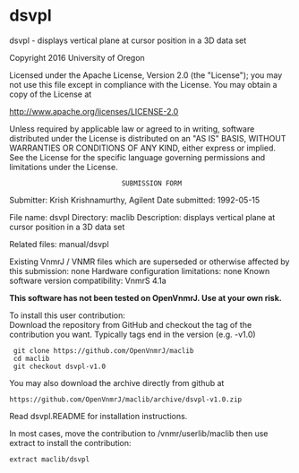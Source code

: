 # dsvpl
 dsvpl - displays vertical plane at cursor position in a 3D data set

 Copyright 2016 University of Oregon

 Licensed under the Apache License, Version 2.0 (the "License");
 you may not use this file except in compliance with the License.
 You may obtain a copy of the License at

   http://www.apache.org/licenses/LICENSE-2.0

 Unless required by applicable law or agreed to in writing, software
 distributed under the License is distributed on an "AS IS" BASIS,
 WITHOUT WARRANTIES OR CONDITIONS OF ANY KIND, either express or implied.
 See the License for the specific language governing permissions and
 limitations under the License.

                                SUBMISSION FORM

Submitter:      Krish Krishnamurthy, Agilent
Date submitted: 1992-05-15

File name:      dsvpl
Directory:      maclib
Description:    displays vertical plane at cursor position in a 3D data set

Related files:  manual/dsvpl

Existing VnmrJ / VNMR files which are superseded or
otherwise affected by this submission:  none
Hardware configuration limitations:     none
Known software version compatibility:   VnmrS 4.1a

**This software has not been tested on OpenVnmrJ. Use at your own risk.**

To install this user contribution:  
Download the repository from GitHub and checkout the tag of the contribution you want.
Typically tags end in the version (e.g. -v1.0)

     git clone https://github.com/OpenVnmrJ/maclib  
     cd maclib  
     git checkout dsvpl-v1.0


You may also download the archive directly from github at

    https://github.com/OpenVnmrJ/maclib/archive/dsvpl-v1.0.zip

Read dsvpl.README for installation instructions.

In most cases, move the contribution to /vnmr/userlib/maclib 
then use extract to install the contribution:  

    extract maclib/dsvpl
